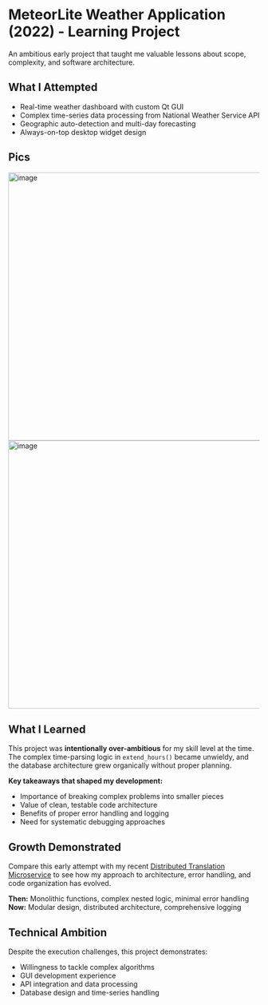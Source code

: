 # MeteorLite Weather Application (2022) - Learning Project

An ambitious early project that taught me valuable lessons about scope, complexity, and software architecture.

## What I Attempted
- Real-time weather dashboard with custom Qt GUI
- Complex time-series data processing from National Weather Service API
- Geographic auto-detection and multi-day forecasting
- Always-on-top desktop widget design

## Pics
<img width="505" height="537" alt="image" src="https://github.com/user-attachments/assets/c202e5dd-1f43-4f21-96cc-4fcd0aaacdf3" />
<img width="505" height="537" alt="image" src="https://github.com/user-attachments/assets/8ab40a15-519a-469f-89c9-ce6ed028b348" />

## What I Learned
This project was **intentionally over-ambitious** for my skill level at the time. The complex time-parsing logic in `extend_hours()` became unwieldy, and the database architecture grew organically without proper planning.

**Key takeaways that shaped my development:**
- Importance of breaking complex problems into smaller pieces
- Value of clean, testable code architecture
- Benefits of proper error handling and logging
- Need for systematic debugging approaches

## Growth Demonstrated
Compare this early attempt with my recent [Distributed Translation Microservice](https://github.com/galaxyholly/scalable-translation-microservice) to see how my approach to architecture, error handling, and code organization has evolved.

**Then:** Monolithic functions, complex nested logic, minimal error handling
**Now:** Modular design, distributed architecture, comprehensive logging

## Technical Ambition
Despite the execution challenges, this project demonstrates:
- Willingness to tackle complex algorithms
- GUI development experience
- API integration and data processing
- Database design and time-series handling
